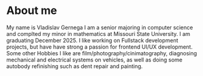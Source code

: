 # About me

My name is Vladislav Gernega I am a senior majoring in computer science and complted my minor in mathematics at Missouri State University.
I am graduating December 2025. I like working on Fullstack development projects, but have have strong a passion for frontend UI/UX development.
Some other Hobbies I like are film/photography/cinimatography, diagnosing mechanical and electrical systems on vehicles, as well as 
doing some autobody refinishing such as dent repair and painting. 
